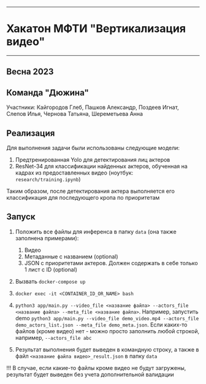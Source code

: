 ____
# Хакатон МФТИ "Вертикализация видео"
____
## Весна 2023

## Команда "Дюжина"
Участники: Кайгородов Глеб, Пашков Александр, Поздеев Игнат, Слепов Илья, Чернова Татьяна, Шереметьева Анна

## Реализация
Для выполнения задачи были использованы следующие модели:
1) Предтренированная Yolo для детектирования лиц актеров
2) ResNet-34 для классификации найденных актеров, обученная на кадрах из предоставленных видео
   (ноутбук: `research/training.ipynb`)

Таким образом, после детектирования актера выполняется его классификация для последующего кропа по приоритетам

## Запуск
1) Положить все файлы для инференса в папку `data` (она также заполнена примерами):
   1) Видео
   2) Метаданные с названием (optional)
   3) JSON с приоритетами актеров. Должен содержать в себе только 1 лист с ID (optional)

2) Вызвать `docker-compose up`
3) `docker exec -it <CONTAINER_ID_OR_NAME> bash`
4) `python3 app/main.py --video_file <название файла> --actors_file <название файла> --meta_file <название файла>`.
Например, запустить demo `python3 app/main.py --video_file demo_video.mp4 --actors_file demo_actors_list.json --meta_file demo_meta.json`. Если каких-то файлов (кроме видео) нет - можно просто заполнить любой строкой, например,  `--actors_file abc`
5) Результат выполнения будет выведен в командную строку, а также в файл `<название файла видео>_result.json` в папку `data`

!!! В случае, если какие-то файлы кроме видео не будут загружены, результат будет выведен без учета дополнительной валидации